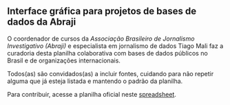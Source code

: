 ## Interface gráfica para projetos de bases de dados da Abraji

O coordenador de cursos da *Associação Brasileiro de Jornalismo Investigativo (Abraji)* e especialista em jornalismo de dados Tiago Mali faz a curadoria desta planilha colaborativa com bases de dados públicos no Brasil e de organizações internacionais.

Todos(as) são convidados(as) a incluir fontes, cuidando para não repetir alguma que já esteja listada e mantendo o padrão da planilha.

Para contribuir, acesse a planilha oficial neste [spreadsheet](https://docs.google.com/spreadsheets/d/1oe4vWQkNhJ3qWZdgKeTb1rYyjPRtK4hyfCYIruzBjU0/edit#gid=0).
